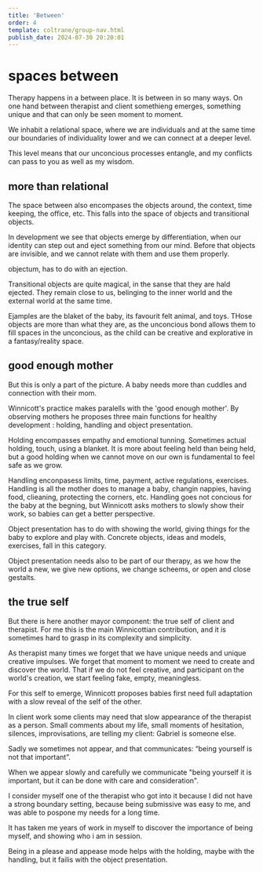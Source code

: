 ```yaml
---
title: 'Between'
order: 4
template: coltrane/group-nav.html
publish_date: 2024-07-30 20:20:01
---
```

# spaces between

Therapy happens in a between place. It is between in so many ways. On one hand between therapist and client somethieng emerges, something unique and that can only be seen moment to moment. 

We inhabit a relational space, where we are individuals and at the same time our boundaries of individuality lower and we can connect at a deeper level. 

This level means that our unconcious processes entangle, and my conflicts can pass to you as well as my wisdom.

## more than relational
The space between also encompases the objects around, the context, time keeping, the office, etc. This falls into the space of objects and transitional objects. 

In development we see that objects emerge by differentiation, when our identity can step out and eject something from our mind. Before that objects are invisible, and we cannot relate with them and use them properly. 

objectum, has to do with an ejection. 

Transitional objects are quite magical, in the sanse that they are hald ejected. They remain close to us, belinging to the inner world and the external world at the same time. 

Ejamples are the blaket of the baby, its favourit felt animal, and toys. THose objects are more than what they are, as the unconcious bond allows them to fill spaces in the unconcious, as the child can be creative and explorative in a fantasy/reality space. 

## good enough mother

But this is only a part of the picture. A baby needs more than cuddles and connection with their mom. 

Winnicott's practice makes paralells with the 'good enough mother'. By observing mothers he proposes three main functions for healthy development : holding, handling and object presentation. 

Holding encompasses empathy and emotional tunning. Sometimes actual holding, touch, using a blanket. It is more about feeling held than being held, but a good holding when we cannot move on our own is fundamental to feel safe as we grow.

Handling enconpasess limits, time, payment, active regulations, exercises. Handling is all the mother does to manage a baby, changin nappies, having food, clieaning, protecting the corners, etc. Handling goes not concious for the baby at the begning, but Winnicott asks mothers to slowly show their work, so babies can get a better perspective. 

Object presentation has to do with showing the world, giving things for the baby to explore and play with. Concrete objects, ideas and models, exercises, fall in this category.

Object presentation needs also to be part of our therapy, as we how the world a new, we give new options, we change scheems, or open and close gestalts. 

## the true self

But there is here another mayor component: the true self of client and therapist. For me this is the main Winnicottian contribution, and it is sometimes hard to grasp in its complexity and simplicity. 

As therapist many times we forget that we have unique needs and unique creative impulses. We forget that moment to moment we need to create and discover the world. That if we do not feel creative, and participant on the world's creation, we start feeling fake, empty, meaningless. 

For this self to emerge, Winnicott proposes babies first need full adaptation with a slow reveal of the self of the other.

In client work some clients may need that slow appearance of the therapist as a person. Small comments about my life, small moments of hesitation, silences, improvisations, are telling my client: Gabriel is someone else.

Sadly we sometimes not appear, and that communicates: “being yourself is not that important”.

When we appear slowly and carefully we communicate "being yourself it is important, but it can be done with care and consideration".

I consider myself one of the therapist who got into it because I did not have a strong boundary setting, because being submissive was easy to me, and was able to pospone my needs for a long time. 

It has taken me years of work in myself to discover the importance of being myself, and showing who i am in session. 

Being in a please and appease mode helps with the holding, maybe with the handling, but it failis with the object presentation. 
